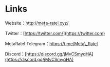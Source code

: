 # Links

Website：[http://meta-ratel.xyz/ ](http://meta-ratel.xyz)

Twitter：[https://twitter.com/](https://twitter.com)

MetaRatel Telegram：[https://t.me/Meta\_Ratel ](https://t.me/Meta\_Ratel)

Discord：[https://discord.gg/jMvCSmyqHA](https://discord.gg/jMvCSmyqHA)
